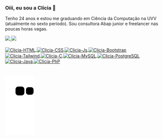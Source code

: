 ### Oiii, eu sou a Clícia 🤩

Tenho 24 anos e estou me graduando em Ciência da Computação na UVV (atualmente no sexto período). Sou consultora Abap junior e freelancer nas poucas horas vagas.

<div>
  <a href="https://github.com/Cliciaf">
  <img height="150em" src="https://github-readme-stats.vercel.app/api?username=Cliciaf&show_icons=true&theme=tokyonight&count_private=true&include_all_commits"/>
  <img height="150em" src="https://github-readme-stats.vercel.app/api/top-langs/?username=Cliciaf&layout=compact&langs_count=7&theme=tokyonight"/>
</div>
<div style="display: inline_block"><br>
  <img align="center" alt="Clicia-HTML" height="30" width="40" src="https://cdn.jsdelivr.net/gh/devicons/devicon/icons/html5/html5-plain.svg">
  <img align="center" alt="Clicia-CSS" height="30" width="40" src="https://cdn.jsdelivr.net/gh/devicons/devicon/icons/css3/css3-plain.svg">
  <img align="center" alt="Clicia-Js" height="30" width="40" src="https://cdn.jsdelivr.net/gh/devicons/devicon/icons/javascript/javascript-original.svg">
  <img align="center" alt="Clicia-Bootstrap" height="37" width="40" src="https://cdn.jsdelivr.net/gh/devicons/devicon/icons/bootstrap/bootstrap-plain.svg">
  <img align="center" alt="Clicia-Tailwind" height="37" width="40" src="https://cdn.jsdelivr.net/gh/devicons/devicon/icons/tailwindcss/tailwindcss-plain.svg">
  <img align="center" alt="Clicia-C" height="35" width="40" src="https://cdn.jsdelivr.net/gh/devicons/devicon/icons/c/c-plain.svg">
  <img align="center" alt="Clicia-MySQL" height="32" width="40" src="https://cdn.jsdelivr.net/gh/devicons/devicon/icons/mysql/mysql-original.svg"> 
  <img align="center" alt="Clicia-PostgreSQL" height="35" width="40" src="https://cdn.jsdelivr.net/gh/devicons/devicon/icons/postgresql/postgresql-plain.svg">
  <img align="center" alt="Clicia-Java" height="35" width="40" src="https://cdn.jsdelivr.net/gh/devicons/devicon/icons/java/java-original.svg"> 
  <img align="center" alt="Clicia-PhP" height="40" width="40" src="https://cdn.jsdelivr.net/gh/devicons/devicon/icons/php/php-plain.svg">
</div>
  
 #
  
<div>
  
 ![Snake animation](https://github.com/Cliciaf/Cliciaf/blob/output/github-contribution-grid-snake.svg)
  
</div>  
    
